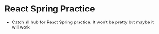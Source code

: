 #  React Spring Practice


- Catch all hub for React Spring practice. It won't be pretty but maybe it will work